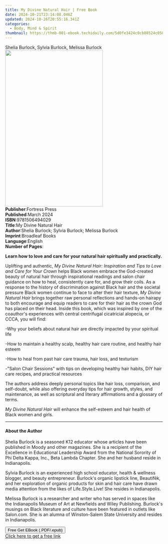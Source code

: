 ```yaml
---
title: My Divine Natural Hair | Free Book
date: 2024-10-21T23:14:08.046Z
updated: 2024-10-26T20:55:16.341Z
categories:
  - Body, Mind & Spirit
thumbnail: https://thmb-001-ebook.techidaily.com/5d0fe3424c0cb88524c058a206a87664900fdcbbf4b77dd35b4cfbea1276d6a5.jpg
---
```

<main id="book-container">
  <div class="flex flex-col">
    <div class="book-brief flex-1 py-6 px-4 sm:p-6 md:py-10 md:px-8">
      <!-- brief-->
      <div class="book-brief-main">
        Shelia Burlock, Sylvia Burlock, Melissa Burlock
      </div>
    </div>
    <div
      class="book-meta-info flex-1 grid gap-4 col-start-1 col-end-3 row-start-1 sm:mb-6 sm:grid-cols-4 lg:gap-6 lg:col-start-2 lg:row-end-6 lg:row-span-6 lg:mb-0"
    >
      <div
        class="book-meta-info-left place-content-center mt-4 p-4 text-sm leading-6 col-start-2 col-span-2 dark:text-slate-400"
      >
        <img
          class="w-full h-500 object-cover rounded-lg sm:h-255 sm:col-span-2 lg:col-span-full"
          src="https://img-001-ebook.techidaily.com/32e342404a8354898a2a8112aa3bb07e02d549300dca22f5cb83f911ab9a0f11.jpg"
          alt=""
          width="312"
          height="500"
        />
      </div>
      <div
        class="book-meta-info-right mt-2 col-start-1 row-start-2 col-span-3 self-center"
      >
        <!-- meta data  -->
        <div class="flex flex-col px-4 md:px-8">
          <div class="flex-1">
            <strong>Publisher</strong>:<span class="px-2">Fortress Press</span>
          </div>
          <div class="flex-1">
            <strong>Published</strong>:<span class="px-2">March 2024</span>
          </div>
          <div class="flex-1">
            <strong>ISBN</strong>:<span class="px-2">9781506494029</span>
          </div>
          <div class="flex-1">
            <strong>Title</strong>:<span class="px-2"
              >My Divine Natural Hair</span
            >
          </div>
          <div class="flex-1">
            <strong>Author</strong>:<span class="px-2"
              >Shelia Burlock; Sylvia Burlock; Melissa Burlock</span
            >
          </div>
          <div class="flex-1">
            <strong>Imprint</strong>:<span class="px-2">Broadleaf Books</span>
          </div>
          <div class="flex-1">
            <strong>Language</strong>:<span class="px-2">English</span>
          </div>
          <div class="flex-1">
            <strong>Number of Pages</strong>:<span class="px-2"></span>
          </div>
        </div>
      </div>
    </div>
    <div class="book-description flex-1 py-6 px-4 sm:p-6 md:py-10 md:px-8">
      <div class="book-description-main">
        <div accordion-content="" id="description">
          <p>
            <b
              >Learn how to love and care for your natural hair spiritually and
              practically.</b
            >
          </p>
          <p>
            Uplifting and authentic,
            <i
              >My Divine Natural Hair: Inspiration and Tips to Love and Care for
              Your Crown</i
            >
            helps Black women embrace the God-created beauty of natural hair
            through inspirational readings and salon chair guidance on how to
            heal, consistently care for, and grow their coils. As a response to
            the history of discrimination against Black hair and the societal
            pressure Black women continue to face to alter their hair texture,
            <i>My Divine Natural Hair</i> brings together raw personal
            reflections and hands-on hairapy to both encourage and equip readers
            to care for their hair as the crown God has placed on their head.
            Inside this book, which was inspired by one of the coauthor's
            experiences with central centrifugal cicatricial alopecia, or CCCA,
            you will find:
          </p>
          <p>
            -Why your beliefs about natural hair are directly impacted by your
            spiritual life
          </p>
          <p>
            -How to maintain a healthy scalp, healthy hair care routine, and
            healthy hair esteem
          </p>
          <p>
            -How to heal from past hair care trauma, hair loss, and texturism
          </p>
          <p>
            -"Salon Chair Sessions" with tips on developing healthy hair habits,
            DIY hair care recipes, and practical resources
          </p>
          <p>
            The authors address deeply personal topics like hair loss,
            comparison, and self-doubt, while also offering everyday tips for
            hair growth, styles, and maintenance, as well as scriptural and
            literary affirmations and a glossary of terms.
          </p>
          <p>
            <i>My Divine Natural Hair</i> will enhance the self-esteem and hair
            health of Black women and girls.
          </p>
          <p></p>
        </div>
        <div class="accordion-fader"></div>
      </div>
    </div>
    <div class="book-excerpts flex-1 py-6 px-4 sm:p-6 md:py-10 md:px-8">
      <!-- excerpts-->
      <div class="book-excerpts-main">
        <hr />
        <h4 class="placeholder placeholder-heading">
          <span>About the Author</span>
        </h4>
        <p></p>
        <p>
          <span></span><span></span><span></span>Shelia Burlock is a seasoned
          K12 educator whose articles have been published in Moody and other
          magazines. She is a recipient of the Excellence in Educational
          Leadership Award from the National Sorority of Phi Delta Kappa, Inc.,
          Beta Lambda Chapter. She and her husband reside in Indianapolis.
        </p>
        <p>
          Sylvia Burlock is an experienced high school educator, health &amp;
          wellness blogger, and beauty entrepreneur. Burlock's organic lipstick
          line, Beautifēk, and her exploration of organic products for skin and
          hair care have drawn media attention from the likes of
          Life.Style.Live! She resides in Indianapolis.
        </p>
        <p>
          Melissa Burlock is a researcher and writer who has served in spaces
          like the Indianapolis Museum of Art at Newfields and Wiley Publishing.
          Burlock's musings on Black literature and culture have been featured
          in outlets like Salon.com. She is an alumna of Winston-Salem State
          University and resides in Indianapolis.<span></span>
        </p>
        <p></p>
      </div>
    </div>
    <div
      class="book-about-author flex-1 py-6 px-4 sm:p-6 md:py-10 md:px-8"
    ></div>
    <div class="book-free-get flex-1 py-6 px-4 sm:p-6 md:py-10 md:px-8">
      <button
        id="btn-free-get"
        class="bg-blue-500 hover:bg-blue-700 text-white font-bold py-2 px-4 rounded"
      >
        Free Get EBook (.PDF/.epub)
      </button>
      <div id="countdown-display" class="px-2 text-lg mt-2"></div>
      <a
        id="free-link"
        class="hidden bg-blue-500 hover:bg-blue-700 text-white font-bold py-2 px-4 rounded"
        href="https://www.ebooks.com/en-us/book/210970706/my-divine-natural-hair/shelia-burlock/"
        target="_blank"
        >Click here to get a free link</a
      >
    </div>
    <script>
      let countdownTime = 0;
      let countdownInterval = null;
      document
        .getElementById('btn-free-get')
        .addEventListener('click', startCountdown);
      function startCountdown() {
        countdownTime = new Date().getTime() + 60000 * 3;
        countdownInterval = setInterval(updateCountdown, 1000);
        document.getElementById('btn-free-get').disabled = true;
        document
          .getElementById('btn-free-get')
          .classList.add('bg-gray-500', 'cursor-not-allowed');
      }
      function updateCountdown() {
        let currentTime = new Date().getTime();
        let timeLeft = countdownTime - currentTime;
        let secondsLeft = Math.floor(timeLeft / 1000);
        document.getElementById('countdown-display').innerHTML =
          `Remaining time: ${secondsLeft} seconds.`;
        if (secondsLeft <= 0) {
          clearInterval(countdownInterval);
          document.getElementById('btn-free-get').classList.add('hidden');
          document.getElementById('free-link').classList.remove('hidden');
          document.getElementById('countdown-display').innerHTML = '';
        }
      }
    </script>
  </div>
</main>

<ins class="adsbygoogle"
      style="display:block"
      data-ad-client="ca-pub-7571918770474297"
      data-ad-slot="8358498916"
      data-ad-format="auto"
      data-full-width-responsive="true"></ins>
    